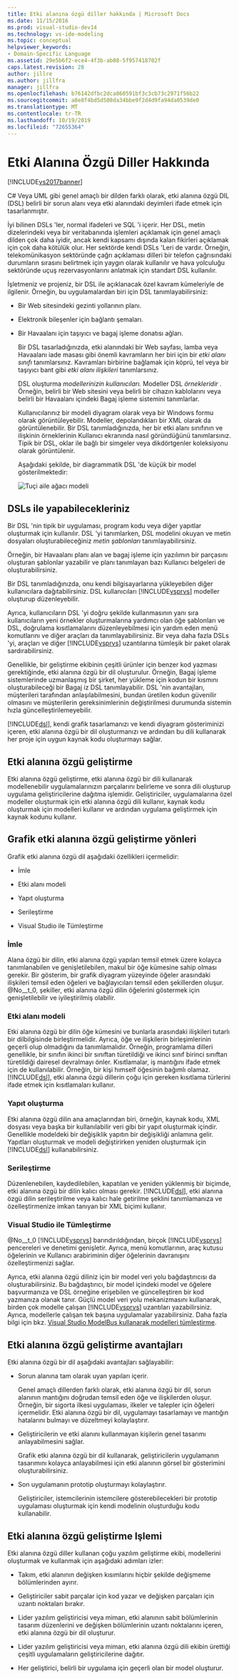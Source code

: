 ```yaml
---
title: Etki alanına özgü diller hakkında | Microsoft Docs
ms.date: 11/15/2016
ms.prod: visual-studio-dev14
ms.technology: vs-ide-modeling
ms.topic: conceptual
helpviewer_keywords:
- Domain-Specific Language
ms.assetid: 29e5b6f2-ece4-4f3b-ab08-5f957418702f
caps.latest.revision: 28
author: jillre
ms.author: jillfra
manager: jillfra
ms.openlocfilehash: b76142dfbc2dca860591bf3c3cb73c2971f56b22
ms.sourcegitcommit: a8e8f4bd5d508da34bbe9f2d4d9fa94da0539de0
ms.translationtype: MT
ms.contentlocale: tr-TR
ms.lasthandoff: 10/19/2019
ms.locfileid: "72655364"
---
```

# <a name="about-domain-specific-languages"></a>Etki Alanına Özgü Diller Hakkında
[!INCLUDE[vs2017banner](../includes/vs2017banner.md)]

C# Veya UML gibi genel amaçlı bir dilden farklı olarak, etki alanına özgü DIL (DSL) belirli bir sorun alanı veya etki alanındaki deyimleri ifade etmek için tasarlanmıştır.

 İyi bilinen DSLs 'ler, normal ifadeleri ve SQL 'i içerir. Her DSL, metin dizelerindeki veya bir veritabanında işlemleri açıklamak için genel amaçlı dilden çok daha iyidir, ancak kendi kapsamı dışında kalan fikirleri açıklamak için çok daha kötülük olur. Her sektörde kendi DSLs 'Leri de vardır. Örneğin, telekomünikasyon sektöründe çağrı açıklaması dilleri bir telefon çağrısındaki durumların sırasını belirtmek için yaygın olarak kullanılır ve hava yolculuğu sektöründe uçuş rezervasyonlarını anlatmak için standart DSL kullanılır.

 İşletmeniz ve projeniz, bir DSL ile açıklanacak özel kavram kümeleriyle de ilgilenir. Örneğin, bu uygulamalardan biri için DSL tanımlayabilirsiniz:

- Bir Web sitesindeki gezinti yollarının planı.

- Elektronik bileşenler için bağlantı şemaları.

- Bir Havaalanı için taşıyıcı ve bagaj işleme donatısı ağları.

  Bir DSL tasarladığınızda, etki alanındaki bir Web sayfası, lamba veya Havaalanı iade masası gibi önemli kavramların her biri için bir *etki alanı sınıfı* tanımlarsınız. Kavramları birbirine bağlamak için köprü, tel veya bir taşıyıcı bant gibi *etki alanı ilişkileri* tanımlarsınız.

  DSL oluşturma *modellerinizin kullanıcıları.* Modeller DSL *örnekleridir* . Örneğin, belirli bir Web sitesini veya belirli bir cihazın kablolarını veya belirli bir Havaalanı içindeki Bagaj işleme sistemini tanımlarlar.

  Kullanıcılarınız bir modeli diyagram olarak veya bir Windows formu olarak görüntüleyebilir. Modeller, depolandıkları bir XML olarak da görüntülenebilir. Bir DSL tanımladığınızda, her bir etki alanı sınıfının ve ilişkinin örneklerinin Kullanıcı ekranında nasıl göründüğünü tanımlarsınız. Tipik bir DSL, oklar ile bağlı bir simgeler veya dikdörtgenler koleksiyonu olarak görüntülenir.

  Aşağıdaki şekilde, bir diagrammatik DSL 'de küçük bir model gösterilmektedir:

  ![Tuçi aile ağacı modeli](../modeling/media/tudor-familytreemodel.png "Tudor_FamilyTreeModel")

## <a name="what-you-can-do-with-dsls"></a>DSLs ile yapabilecekleriniz
 Bir DSL 'nin tipik bir uygulaması, program kodu veya diğer yapıtlar oluşturmak için kullanılır. DSL 'yi tanımlarken, DSL modelini okuyan ve metin dosyaları oluşturabileceğiniz *metin şablonları* tanımlayabilirsiniz.

 Örneğin, bir Havaalanı planı alan ve bagaj işleme için yazılımın bir parçasını oluşturan şablonlar yazabilir ve planı tanımlayan bazı Kullanıcı belgeleri de oluşturabilirsiniz.

 Bir DSL tanımladığınızda, onu kendi bilgisayarlarına yükleyebilen diğer kullanıcılara dağıtabilirsiniz. DSL kullanıcıları [!INCLUDE[vsprvs](../includes/vsprvs-md.md)] modeller oluşturup düzenleyebilir.

 Ayrıca, kullanıcıların DSL 'yi doğru şekilde kullanmasının yanı sıra kullanıcıların yeni örnekler oluşturmalarına yardımcı olan öğe şablonları ve DSL, doğrulama kısıtlamalarını düzenleyebilmesi için yardım eden menü komutlarını ve diğer araçları da tanımlayabilirsiniz. Bir veya daha fazla DSLs 'yi, araçları ve diğer [!INCLUDE[vsprvs](../includes/vsprvs-md.md)] uzantılarına tümleşik bir paket olarak sardırabilirsiniz.

 Genellikle, bir geliştirme ekibinin çeşitli ürünler için benzer kod yazması gerektiğinde, etki alanına özgü bir dil oluşturulur. Örneğin, Bagaj işleme sistemlerinde uzmanlaşmış bir şirket, her yükleme için kodun bir kısmını oluşturabileceği bir Bagaj iz DSL tanımlayabilir. DSL 'nin avantajları, müşterileri tarafından anlaşılabilmesini, bundan üretilen kodun güvenilir olmasını ve müşterilerin gereksinimlerinin değiştirilmesi durumunda sistemin hızla güncelleştirilemeyebilir.

 [!INCLUDE[dsl](../includes/dsl-md.md)], kendi grafik tasarlamanızı ve kendi diyagram gösteriminizi içeren, etki alanına özgü bir dil oluşturmanızı ve ardından bu dili kullanarak her proje için uygun kaynak kodu oluşturmayı sağlar.

## <a name="domain-specific-development"></a>Etki alanına özgü geliştirme
 Etki alanına özgü geliştirme, etki alanına özgü bir dili kullanarak modellenebilir uygulamalarınızın parçalarını belirleme ve sonra dili oluşturup uygulama geliştiricilerine dağıtma işlemidir. Geliştiriciler, uygulamalarına özel modeller oluşturmak için etki alanına özgü dili kullanır, kaynak kodu oluşturmak için modelleri kullanır ve ardından uygulama geliştirmek için kaynak kodunu kullanır.

## <a name="aspects-of-graphical-domain-specific-development"></a>Grafik etki alanına özgü geliştirme yönleri
 Grafik etki alanına özgü dil aşağıdaki özellikleri içermelidir:

- İmle

- Etki alanı modeli

- Yapıt oluşturma

- Serileştirme

- Visual Studio ile Tümleştirme

### <a name="notation"></a>İmle
 Alana özgü bir dilin, etki alanına özgü yapıları temsil etmek üzere kolayca tanımlanabilen ve genişletilebilen, makul bir öğe kümesine sahip olması gerekir. Bir gösterim, bir grafik diyagram yüzeyinde öğeler arasındaki ilişkileri temsil eden öğeleri ve bağlayıcıları temsil eden şekillerden oluşur. @No__t_0, şekiller, etki alanına özgü dilin öğelerini göstermek için genişletilebilir ve iyileştirilmiş olabilir.

### <a name="domain-model"></a>Etki alanı modeli
 Etki alanına özgü bir dilin öğe kümesini ve bunlarla arasındaki ilişkileri tutarlı bir dilbilgisinde birleştirmelidir. Ayrıca, öğe ve ilişkilerin birleşimlerinin geçerli olup olmadığını da tanımlamalıdır. Örneğin, programlama dilleri genellikle, bir sınıfın ikinci bir sınıftan türetildiği ve ikinci sınıf birinci sınıftan türetildiği dairesel devralmayı önler. Kısıtlamalar, iş mantığını ifade etmek için de kullanılabilir. Örneğin, bir kişi hımself öğesinin bağımlı olamaz. [!INCLUDE[dsl](../includes/dsl-md.md)], etki alanına özgü dillerin çoğu için gereken kısıtlama türlerini ifade etmek için kısıtlamaları kullanır.

### <a name="artifact-generation"></a>Yapıt oluşturma
 Etki alanına özgü dilin ana amaçlarından biri, örneğin, kaynak kodu, XML dosyası veya başka bir kullanılabilir veri gibi bir yapıt oluşturmak içindir. Genellikle modeldeki bir değişiklik yapıtın bir değişikliği anlamına gelir. Yapıtları oluşturmak ve modeli değiştirirken yeniden oluşturmak için [!INCLUDE[dsl](../includes/dsl-md.md)] kullanabilirsiniz.

### <a name="serialization"></a>Serileştirme
 Düzenlenebilen, kaydedilebilen, kapatılan ve yeniden yüklenmiş bir biçimde, etki alanına özgü bir dilin kalıcı olması gerekir. [!INCLUDE[dsl](../includes/dsl-md.md)], etki alanına özgü dilin serileştirilme veya kalıcı hale getirilme şeklini tanımlamanıza ve özelleştirmenize imkan tanıyan bir XML biçimi kullanır.

### <a name="integration-with-visual-studio"></a>Visual Studio ile Tümleştirme
 @No__t_0 [!INCLUDE[vsprvs](../includes/vsprvs-md.md)] barındırıldığından, birçok [!INCLUDE[vsprvs](../includes/vsprvs-md.md)] pencereleri ve denetimi genişletir. Ayrıca, menü komutlarının, araç kutusu öğelerinin ve Kullanıcı arabiriminin diğer öğelerinin davranışını özelleştirmenizi sağlar.

 Ayrıca, etki alanına özgü diliniz için bir model veri yolu bağdaştırıcısı da oluşturabilirsiniz. Bu bağdaştırıcı, bir model içindeki model ve öğelere başvurmanıza ve DSL örneğine erişebilen ve güncelleştiren bir kod yazmanıza olanak tanır. Güçlü model veri yolu mekanizmasını kullanarak, birden çok modelle çalışan [!INCLUDE[vsprvs](../includes/vsprvs-md.md)] uzantıları yazabilirsiniz. Ayrıca, modellerle çalışan tek başına uygulamalar yazabilirsiniz. Daha fazla bilgi için bkz. [Visual Studio ModelBus kullanarak modelleri tümleştirme](../modeling/integrating-models-by-using-visual-studio-modelbus.md).

## <a name="benefits-of-domain-specific-development"></a>Etki alanına özgü geliştirme avantajları
 Etki alanına özgü bir dil aşağıdaki avantajları sağlayabilir:

- Sorun alanına tam olarak uyan yapıları içerir.

     Genel amaçlı dillerden farklı olarak, etki alanına özgü bir dil, sorun alanının mantığını doğrudan temsil eden öğe ve ilişkilerden oluşur. Örneğin, bir sigorta ilkesi uygulaması, ilkeler ve talepler için öğeleri içermelidir. Etki alanına özgü bir dil, uygulamayı tasarlamayı ve mantığın hatalarını bulmayı ve düzeltmeyi kolaylaştırır.

- Geliştiricilerin ve etki alanını kullanmayan kişilerin genel tasarımı anlayabilmesini sağlar.

     Grafik etki alanına özgü bir dil kullanarak, geliştiricilerin uygulamanın tasarımını kolayca anlayabilmesi için etki alanının görsel bir gösterimini oluşturabilirsiniz.

- Son uygulamanın prototip oluşturmayı kolaylaştırır.

     Geliştiriciler, istemcilerinin istemcilere gösterebilecekleri bir prototip uygulaması oluşturmak için kendi modelinin oluşturduğu kodu kullanabilir.

## <a name="the-process-of-domain-specific-development"></a>Etki alanına özgü geliştirme Işlemi
 Etki alanına özgü diller kullanan çoğu yazılım geliştirme ekibi, modellerini oluşturmak ve kullanmak için aşağıdaki adımları izler:

- Takım, etki alanının değişken kısımlarını hiçbir şekilde değişmeme bölümlerinden ayırır.

- Geliştiriciler sabit parçalar için kod yazar ve değişken parçaları için uzantı noktaları bırakır.

- Lider yazılım geliştiricisi veya mimarı, etki alanının sabit bölümlerinin tasarım düzenlerini ve değişken bölümlerinin uzantı noktalarını içeren, etki alanına özgü bir dil oluşturur.

- Lider yazılım geliştiricisi veya mimarı, etki alanına özgü dili ekibin ürettiği çeşitli uygulamaların geliştiricilerine dağıtır.

- Her geliştirici, belirli bir uygulama için geçerli olan bir model oluşturur.
